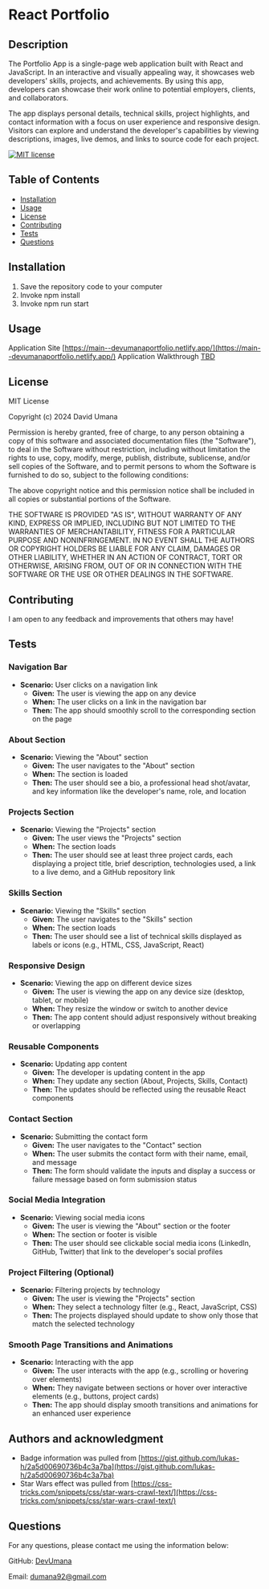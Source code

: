 # React Portfolio

## Description

The Portfolio App is a single-page web application built with React and JavaScript. In an interactive and visually appealing way, it showcases web developers' skills, projects, and achievements. By using this app, developers can showcase their work online to potential employers, clients, and collaborators.

The app displays personal details, technical skills, project highlights, and contact information with a focus on user experience and responsive design. Visitors can explore and understand the developer's capabilities by viewing descriptions, images, live demos, and links to source code for each project.

[![MIT license](https://img.shields.io/badge/License-MIT-yellow.svg)](https://opensource.org/licenses/MIT)

## Table of Contents

- [Installation](#installation)
- [Usage](#usage)
- [License](#license)
- [Contributing](#contributing)
- [Tests](#tests)
- [Questions](#questions)

## Installation

1. Save the repository code to your computer
2. Invoke npm install
3. Invoke npm run start

## Usage

Application Site [https://main--devumanaportfolio.netlify.app/](https://main--devumanaportfolio.netlify.app/)
Application Walkthrough [TBD](TBD)

## License

MIT License

Copyright (c) 2024 David Umana

Permission is hereby granted, free of charge, to any person obtaining a copy
of this software and associated documentation files (the "Software"), to deal
in the Software without restriction, including without limitation the rights
to use, copy, modify, merge, publish, distribute, sublicense, and/or sell
copies of the Software, and to permit persons to whom the Software is
furnished to do so, subject to the following conditions:

The above copyright notice and this permission notice shall be included in all
copies or substantial portions of the Software.

THE SOFTWARE IS PROVIDED "AS IS", WITHOUT WARRANTY OF ANY KIND, EXPRESS OR
IMPLIED, INCLUDING BUT NOT LIMITED TO THE WARRANTIES OF MERCHANTABILITY,
FITNESS FOR A PARTICULAR PURPOSE AND NONINFRINGEMENT. IN NO EVENT SHALL THE
AUTHORS OR COPYRIGHT HOLDERS BE LIABLE FOR ANY CLAIM, DAMAGES OR OTHER
LIABILITY, WHETHER IN AN ACTION OF CONTRACT, TORT OR OTHERWISE, ARISING FROM,
OUT OF OR IN CONNECTION WITH THE SOFTWARE OR THE USE OR OTHER DEALINGS IN THE
SOFTWARE.

## Contributing

I am open to any feedback and improvements that others may have!

## Tests

### Navigation Bar

- **Scenario:** User clicks on a navigation link
  - **Given:** The user is viewing the app on any device
  - **When:** The user clicks on a link in the navigation bar
  - **Then:** The app should smoothly scroll to the corresponding section on the page

### About Section

- **Scenario:** Viewing the "About" section
  - **Given:** The user navigates to the "About" section
  - **When:** The section is loaded
  - **Then:** The user should see a bio, a professional head shot/avatar, and key information like the developer's name, role, and location

### Projects Section

- **Scenario:** Viewing the "Projects" section
  - **Given:** The user views the "Projects" section
  - **When:** The section loads
  - **Then:** The user should see at least three project cards, each displaying a project title, brief description, technologies used, a link to a live demo, and a GitHub repository link

### Skills Section

- **Scenario:** Viewing the "Skills" section
  - **Given:** The user navigates to the "Skills" section
  - **When:** The section loads
  - **Then:** The user should see a list of technical skills displayed as labels or icons (e.g., HTML, CSS, JavaScript, React)

### Responsive Design

- **Scenario:** Viewing the app on different device sizes
  - **Given:** The user is viewing the app on any device size (desktop, tablet, or mobile)
  - **When:** They resize the window or switch to another device
  - **Then:** The app content should adjust responsively without breaking or overlapping

### Reusable Components

- **Scenario:** Updating app content
  - **Given:** The developer is updating content in the app
  - **When:** They update any section (About, Projects, Skills, Contact)
  - **Then:** The updates should be reflected using the reusable React components

### Contact Section

- **Scenario:** Submitting the contact form
  - **Given:** The user navigates to the "Contact" section
  - **When:** The user submits the contact form with their name, email, and message
  - **Then:** The form should validate the inputs and display a success or failure message based on form submission status

### Social Media Integration

- **Scenario:** Viewing social media icons
  - **Given:** The user is viewing the "About" section or the footer
  - **When:** The section or footer is visible
  - **Then:** The user should see clickable social media icons (LinkedIn, GitHub, Twitter) that link to the developer's social profiles

### Project Filtering (Optional)

- **Scenario:** Filtering projects by technology
  - **Given:** The user is viewing the "Projects" section
  - **When:** They select a technology filter (e.g., React, JavaScript, CSS)
  - **Then:** The projects displayed should update to show only those that match the selected technology

### Smooth Page Transitions and Animations

- **Scenario:** Interacting with the app
  - **Given:** The user interacts with the app (e.g., scrolling or hovering over elements)
  - **When:** They navigate between sections or hover over interactive elements (e.g., buttons, project cards)
  - **Then:** The app should display smooth transitions and animations for an enhanced user experience

## Authors and acknowledgment

- Badge information was pulled from [https://gist.github.com/lukas-h/2a5d00690736b4c3a7ba](https://gist.github.com/lukas-h/2a5d00690736b4c3a7ba)
- Star Wars effect was pulled from [https://css-tricks.com/snippets/css/star-wars-crawl-text/](https://css-tricks.com/snippets/css/star-wars-crawl-text/)

## Questions

For any questions, please contact me using the information below:

GitHub: [DevUmana](https://github.com/DevUmana)

Email: [dumana92@gmail.com](mailto:dumana92@gmail.com)
